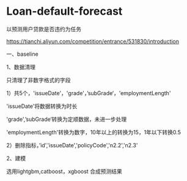 # Loan-default-forecast

以预测用户贷款是否违约为任务

https://tianchi.aliyun.com/competition/entrance/531830/introduction

一、baseline

1、数据清理

只清理了非数字格式的字段

1）共5个，'issueDate'，'grade'，’subGrade‘，'employmentLength'

'issueDate'将数据转换为时长

'grade',’subGrade‘转换为定顺数据，未进一步处理

'employmentLength'转换为数字，10年以上的转换为15，1年以下转换0.5

2）删除指标，’id','issueDate','policyCode','n2.2','n2.3'

2、建模

选用lightgbm,catboost，xgboost 合成预测结果


